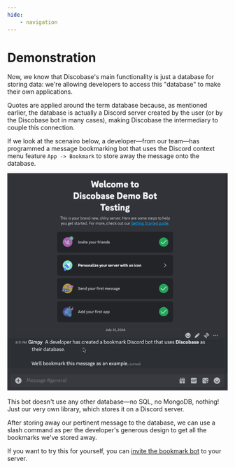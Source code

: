 ```yaml
---
hide:
    - navigation
---
```


# Demonstration

Now, we know that Discobase's main functionality is just a database for storing data: we're allowing developers to access this "database" to make their own applications.

Quotes are applied around the term database because, as mentioned earlier, the database is actually a Discord server created by the user (or by the Discobase bot in many cases), making Discobase the intermediary to couple this connection.

If we look at the scenairo below, a developer&mdash;from our team&mdash;has programmed a message bookmarking bot that uses the Discord context menu feature `App -> Bookmark` to store away the message onto the database.

![demo_bot](assets/demo_bot.gif)

This bot doesn't use any other database&mdash;no SQL, no MongoDB, nothing! Just our very own library, which stores it on a Discord server.

After storing away our pertinent message to the database, we can use a slash command as per the developer's generous design to get all the bookmarks we've stored away.

If you want to try this for yourself, you can [invite the bookmark bot](https://discord.com/oauth2/authorize?client_id=1268247436699238542&permissions=8&integration_type=0&scope=bot) to your server.
